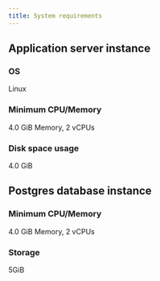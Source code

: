 ```yaml
---
title: System requirements
---
```


## Application server instance

### OS

Linux

### Minimum CPU/Memory

4.0 GiB Memory, 2 vCPUs

### Disk space usage

4.0 GiB

## Postgres database instance

### Minimum CPU/Memory

4.0 GiB Memory, 2 vCPUs

### Storage

5GiB
